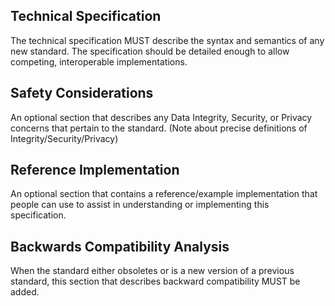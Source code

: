 ## Technical Specification

The technical specification MUST describe the syntax and semantics of any new standard. The specification should be detailed enough to allow competing, interoperable implementations.

## Safety Considerations

An optional section that describes any Data Integrity, Security, or Privacy concerns that pertain to the standard.  (Note about precise definitions of Integrity/Security/Privacy)

## Reference Implementation

An optional section that contains a reference/example implementation that people can use to assist in understanding or implementing this specification.

## Backwards Compatibility Analysis

When the standard either obsoletes or is a new version of a previous standard, this section that describes backward compatibility MUST be added.